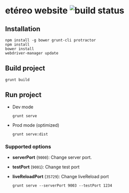 

# etéreo website ![build status](https://gitlab.com/etereo/etereo-website/badges/master/build.svg)

## Installation

```
npm install -g bower grunt-cli protractor
npm install
bower install
webdriver-manager update
```


## Build project

```
grunt build
```


## Run project

* Dev mode
	
	```
	grunt serve
	```

* Prod mode (optimized)

	```
	grunt serve:dist
	```

### Supported options

  * **serverPort** (`9000`): Change server port.
  * **testPort** (`9001`): Change test port
  * **liveReloadPort** (`35729`): Change liveReload port

	```
	grunt serve --serverPort 9003 --testPort 1234
	```

